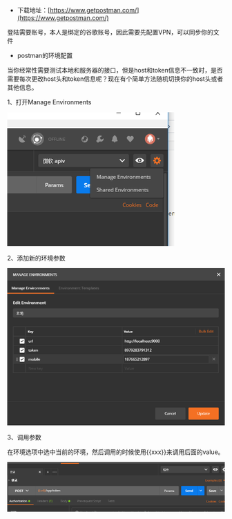 * 下载地址：[https://www.getpostman.com/](https://www.getpostman.com/)

登陆需要账号，本人是绑定的谷歌账号，因此需要先配置VPN，可以同步你的文件

* postman的环境配置

当你经常性需要测试本地和服务器的接口，但是host和token信息不一致时，是否需要每次更改host头和token信息呢？现在有个简单方法随机切换你的host头或者其他信息。

1、打开Manage Environments

![环境选择](/assets/import.png)

2、添加新的环境参数

![](/assets/environment.png)

3、调用参数

在环境选项中选中当前的环境，然后调用的时候使用{{xxx}}来调用后面的value。

![](/assets/调用参数.png)

